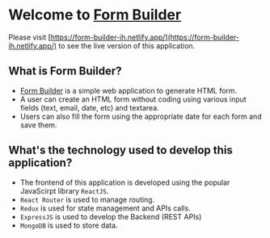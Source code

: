 # Welcome to [Form Builder](https://form-builder-ih.netlify.app/)

Please visit [https://form-builder-ih.netlify.app/](https://form-builder-ih.netlify.app/) to see the live version of this application.

## What is Form Builder?

* [Form Builder](https://form-builder-ih.netlify.app/) is a simple web application to generate HTML form.
* A user can create an HTML form without coding using various input fields (text, email, date, etc) and textarea.
* Users can also fill the form using the appropriate date for each form and save them.


## What's the technology used to develop this application?

* The frontend of this application is developed using the popular JavaScirpt library `ReactJS`.
* `React Router` is used to manage routing.
*  `Redux` is used for state management and APIs calls.
* `ExpressJS` is used to develop the Backend (REST APIs)
* `MongoDB` is used to store data.